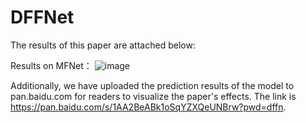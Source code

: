 # DFFNet

The results of this paper are attached below:  

Results on MFNet：
![image](https://github.com/GraceGuoo/DENet/assets/38525572/7f4393f7-d8e9-4e1f-b442-2cfe7f23caa5)

Additionally, we have uploaded the prediction results of the model to pan.baidu.com for readers to visualize the paper's effects. 
The link is https://pan.baidu.com/s/1AA2BeABk1oSqYZXQeUNBrw?pwd=dffn.

